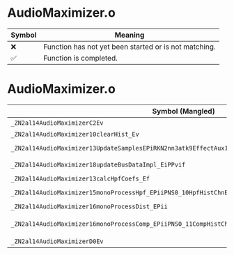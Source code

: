 # AudioMaximizer.o
| Symbol | Meaning 
| ------------- | ------------- 
| :x: | Function has not yet been started or is not matching. 
| :white_check_mark: | Function is completed. 


# AudioMaximizer.o
| Symbol (Mangled) | Symbol (Demangled) | Decompiled? |
| ------------- |  ------------- | ------------- |
| `_ZN2al14AudioMaximizerC2Ev` | `al::AudioMaximizer::AudioMaximizer(void)` | :x: |
| `_ZN2al14AudioMaximizer10clearHist_Ev` | `al::AudioMaximizer::clearHist_(void)` | :x: |
| `_ZN2al14AudioMaximizer13UpdateSamplesEPiRKN2nn3atk9EffectAux16UpdateSamplesArgE` | `al::AudioMaximizer::UpdateSamples(int *,nn::atk::EffectAux::UpdateSamplesArg const&)` | :x: |
| `_ZN2al14AudioMaximizer18updateBusDataImpl_EiPPvif` | `al::AudioMaximizer::updateBusDataImpl_(int,void **,int,float)` | :x: |
| `_ZN2al14AudioMaximizer13calcHpfCoefs_Ef` | `al::AudioMaximizer::calcHpfCoefs_(float)` | :x: |
| `_ZN2al14AudioMaximizer15monoProcessHpf_EPiiPNS0_10HpfHistChnE` | `al::AudioMaximizer::monoProcessHpf_(int *,int,al::AudioMaximizer::HpfHistChn *)` | :x: |
| `_ZN2al14AudioMaximizer16monoProcessDist_EPii` | `al::AudioMaximizer::monoProcessDist_(int *,int)` | :x: |
| `_ZN2al14AudioMaximizer16monoProcessComp_EPiiPNS0_11CompHistChnEfPNS_24DspLinearValueControllerEPf` | `al::AudioMaximizer::monoProcessComp_(int *,int,al::AudioMaximizer::CompHistChn *,float,al::DspLinearValueController *,float *)` | :x: |
| `_ZN2al14AudioMaximizerD0Ev` | `al::AudioMaximizer::~AudioMaximizer()` | :x: |
